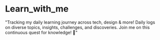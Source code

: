 # Learn_with_me
"Tracking my daily learning journey across tech, design &amp; more! Daily logs on diverse topics, insights, challenges, and discoveries. Join me on this continuous quest for knowledge! 🌟"

